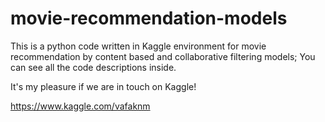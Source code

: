 # movie-recommendation-models

This is a python code written in Kaggle environment for movie recommendation by content based and collaborative filtering models; You can see all the code descriptions inside.

It's my pleasure if we are in touch on Kaggle!

https://www.kaggle.com/vafaknm

